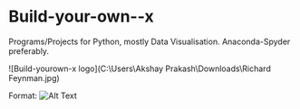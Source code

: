 # Build-your-own--x
Programs/Projects for Python, mostly Data Visualisation.
Anaconda-Spyder preferably.


![Build-yourown-x logo](C:\Users\Akshay Prakash\Downloads\Richard Feynman.jpg)
 
Format: ![Alt Text](url)
